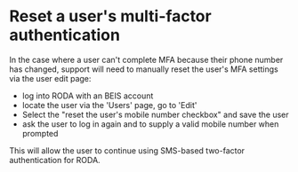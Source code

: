 # Reset a user's multi-factor authentication

In the case where a user can't complete MFA because their phone number has
changed, support will need to manually reset the user's MFA settings via the
user edit page:

- log into RODA with an BEIS account
- locate the user via the 'Users' page, go to 'Edit'
- Select the "reset the user's mobile number checkbox" and save the user
- ask the user to log in again and to supply a valid mobile number when prompted

This will allow the user to continue using SMS-based two-factor authentication
for RODA.
